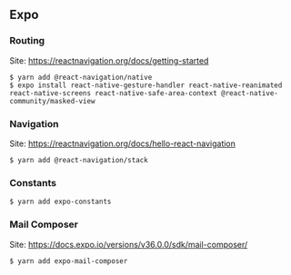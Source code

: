 ## Expo

### Routing
Site: https://reactnavigation.org/docs/getting-started
```
$ yarn add @react-navigation/native
$ expo install react-native-gesture-handler react-native-reanimated react-native-screens react-native-safe-area-context @react-native-community/masked-view
```

### Navigation
Site: https://reactnavigation.org/docs/hello-react-navigation
```
$ yarn add @react-navigation/stack
```

### Constants
```
$ yarn add expo-constants
```

### Mail Composer
Site: https://docs.expo.io/versions/v36.0.0/sdk/mail-composer/
```
$ yarn add expo-mail-composer
```